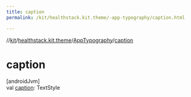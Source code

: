 ```yaml
---
title: caption
permalink: /kit/healthstack.kit.theme/-app-typography/caption.html

---
```

//[kit](/kit.html)/[healthstack.kit.theme](../index.html)/[AppTypography](index.html)/[caption](caption.html)



# caption



[androidJvm]\
val [caption](caption.html): TextStyle




